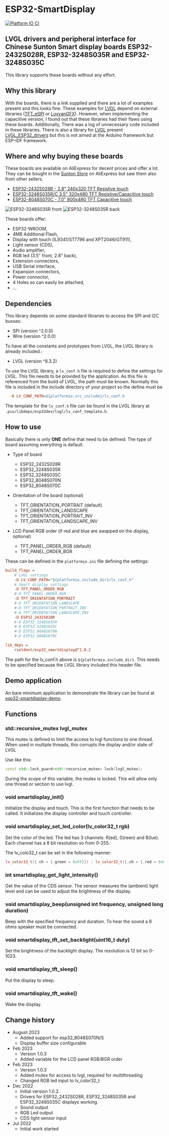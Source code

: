 # ESP32-SmartDisplay

[![Platform IO CI](https://github.com/rzeldent/esp32-smartdisplay/actions/workflows/main.yml/badge.svg)](https://github.com/rzeldent/esp32-smartdisplay/actions/workflows/main.yml)

## LVGL drivers and peripheral interface for Chinese Sunton Smart display boards ESP32-2432S028R, ESP32-3248S035R and ESP32-3248S035C

This library supports these boards without any effort.

## Why this library

With the boards, there is a link supplied and there are a lot of examples present and this looks fine.
These examples for [LVGL](https://lvgl.io/) depend on external libraries ([TFT_eSPI](https://github.com/Bodmer/TFT_eSPI) or [LovyanGFX](https://github.com/lovyan03/LovyanGFX)).
However, when implementing the capacitive version, I found out that these libraries had their flaws using these boards.
Additionally, There was a log of unnecessary code included in these libraries.
There is also a library for [LVGL](https://lvgl.io/) present [LVGL_ESP32_drivers](https://github.com/lvgl/lvgl_esp32_drivers) but this is not aimed at the Arduino framework but ESP-IDF framework.

## Where and why buying these boards

These boards are available on AliExpress for decent prices and offer a lot.
They can be bought in the [Sunton Store](https://www.aliexpress.com/store/1100192306) on AliExpress but saw them also from other sellers.

- [ESP32-2432S028R - 2.8" 240x320 TFT Resistive touch](https://www.aliexpress.com/item/1005004502250619.html)
- [ESP32-3248S035R/C 3.5" 320x480 TFT Resistive/Capacitive touch](https://www.aliexpress.com/item/1005004632953455.html)
- [ESP32-8048S070C - 7.0" 800x480 TFT Capacitive touch](https://www.aliexpress.us/item/1005004952726089.html)

![ESP32-3248S035R front](assets/images/esp32-3248S035-front.png)
![ESP32-3248S035R back](assets/images/esp32-3248S035-back.png)

These boards offer:

- ESP32-WROOM,
- 4MB Additional Flash,
- Display with touch (IL9341/ST7796 and XPT2046/GT911),
- Light sensor (CDS),
- Audio amplifier,
- RGB led (3.5" front, 2.8" back),
- Extension connectors,
- USB Serial interface,
- Expansion connectors,
- Power connector,
- 4 Holes so can easily be attached,
- ...

## Dependencies

This library depends on some standard libraries to access the SPI and I2C busses:

- SPI (version ^2.0.0)
- Wire (version ^2.0.0)

To have all the constants and prototypes from LVGL, the LVGL library is already included.:

- LVGL (version ^8.3.2)

To use the LVGL library, a ```lv_conf.h``` file is required to define the settings for LVGL.
This file needs to be provided by the application.
As this file is referenced from the build of LVGL, the path must be known.
Normally this file is included in the include directory of your project so the define must be

``` ini
  -D LV_CONF_PATH=${platformio.src_include}/lv_conf.h
```

The template for the ```lv_conf.h``` file can be found in the LVGL library at ```.pio/libdeps/esp32dev/lvgl/lv_conf_template.h```.

## How to use

Basically there is only **ONE** define that need to be defined: The type of board assuming everything is default.

- Type of board
  - ESP32_2432S028R
  - ESP32_3248S035R
  - ESP32_3248S035C
  - ESP32_8048S070N
  - ESP32_8048S070C

- Orientation of the board (optional)
  - TFT_ORIENTATION_PORTRAIT (default)
  - TFT_ORIENTATION_LANDSCAPE
  - TFT_ORIENTATION_PORTRAIT_INV
  - TFT_ORIENTATION_LANDSCAPE_INV

- LCD Panel RGB order (if red and blue are swapped on the display, optional)
  - TFT_PANEL_ORDER_RGB (default)
  - TFT_PANEL_ORDER_BGR

These can be defined in the ```platformio.ini``` file defining the settings:

``` ini
build_flags =
    # LVGL settings
    -D LV_CONF_PATH="${platformio.include_dir}/lv_conf.h"
    # Smart display settings
    -D TFT_PANEL_ORDER_RGB
    #-D TFT_PANEL_ORDER_BGR
    -D TFT_ORIENTATION_PORTRAIT
    #-D TFT_ORIENTATION_LANDSCAPE
    #-D TFT_ORIENTATION_PORTRAIT_INV
    #-D TFT_ORIENTATION_LANDSCAPE_INV
    -D ESP32_2432S028R
    #-D ESP32_3248S035R
    #-D ESP32_3248S035C
    #-D ESP32_8048S070N
    #-D ESP32_8048S070C

lib_deps =
    rzeldent/esp32_smartdisplay@^1.0.2
```

The path for the lv_conf.h above is ```${platformio.include_dir}```.
This needs to be specified because the LVGL library included this header file.

## Demo application

An bare minimum application to demonstrate the library can be found at [esp32-smartdisplay-demo](https://github.com/rzeldent/esp32-smartdisplay-demo).

## Functions

### std::recursive_mutex lvgl_mutex

This mutex is defined to limit the access to lvgl functions to one thread.
When used in multiple threads, this corrupts the display and/or state of LVGL

Use like this:

``` c++
const std::lock_guard<std::recursive_mutex> lock(lvgl_mutex);
```

During the scope of this variable, the mutex is locked. This will allow only one thread or section to use lvgl.

### void smartdisplay_init()

Initialize the display and touch.
This is the first function that needs to be called.
It initializes the display controller and touch controller.

### void smartdisplay_set_led_color(lv_color32_t rgb)

Set the color of the led. The led has 3 channels: R(ed), G(reen) and B(lue).
Each channel has a 8 bit resolution so from 0-255.

The lv_colo32_t can be set in the following manner:

``` c++
lv_color32_t({.ch = {.green = 0xFF}}) : lv_color32_t({.ch = {.red = 0xFF}})
```

### int smartdisplay_get_light_intensity()

Get the value of the CDS sensor.
The sensor measures the (ambient) light level and can be used to adjust the brightness of the display.

### void smartdisplay_beep(unsigned int frequency, unsigned long duration)

Beep with the specified frequency and duration. To hear the sound a 8 ohms speaker must be connected.

### void smartdisplay_tft_set_backlight(uint16_t duty)

Set the brightness of the backlight display. The resolution is 12 bit so 0-1023.

### void smartdisplay_tft_sleep()

Put the display to sleep.

### void smartdisplay_tft_wake()

Wake the display.

## Change history

- August 2023
  - Added support for esp32_8048S070N/S
  - Display buffer size configurable
- Feb 2023
  - Version 1.0.3
  - Added variable for the LCD panel RGB/BGR order
- Feb 2023
  - Version 1.0.3
  - Added mutex for access to lvgl, required for multithreading
  - Changed RGB led input to lv_color32_t
- Dec 2022
  - Initial version 1.0.2.
  - Drivers for ESP32_2432S028R, ESP32_3248S035R and ESP32_3248S035C displays working.
  - Sound output
  - RGB Led output
  - CDS light sensor input
- Jul 2022
  - Initial work started
